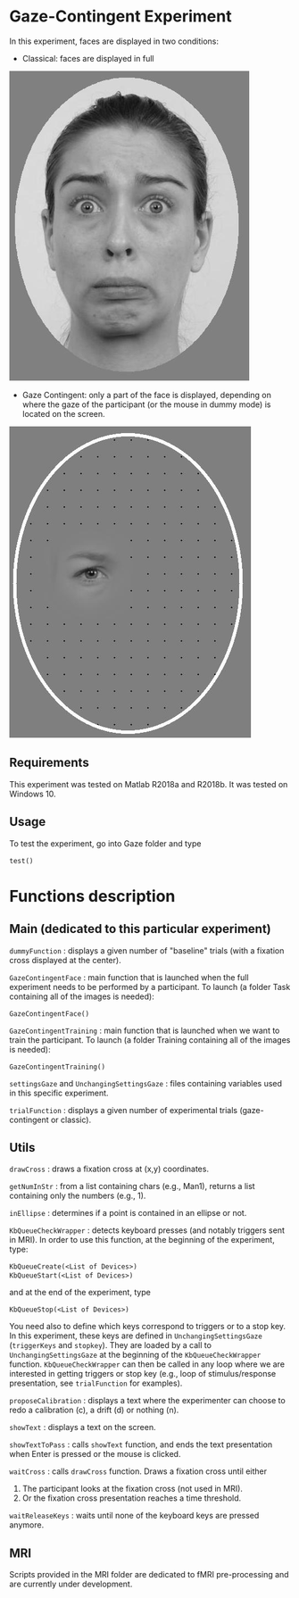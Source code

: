 # Gaze-Contingent Experiment
In this experiment, faces are displayed in two conditions:
* Classical: faces are displayed in full

![Screenshot](images/fullFace.png)

* Gaze Contingent: only a part of the face is displayed, depending on where the gaze of the participant (or the mouse in dummy mode) is located on the screen.

![Screenshot](images/gazeFace.png)

## Requirements

This experiment was tested on Matlab R2018a and R2018b. It was tested on Windows 10.

## Usage

To test the experiment, go into Gaze folder and type

```
test()
```
# Functions description

## Main (dedicated to this particular experiment)
`dummyFunction` : displays a given number of "baseline" trials (with a fixation cross displayed at the center).

`GazeContingentFace` : main function that is launched when the full experiment needs to be performed by a participant. To launch (a folder Task containing all of the images is needed):
```
GazeContingentFace()
```

`GazeContingentTraining` : main function that is launched when we want to train the participant. To launch (a folder Training containing all of the images is needed):
```
GazeContingentTraining()
```

`settingsGaze` and `UnchangingSettingsGaze` : files containing variables used in this specific experiment.

`trialFunction` : displays a given number of experimental trials (gaze-contingent or classic).

## Utils

`drawCross` : draws a fixation cross at (x,y) coordinates.

`getNumInStr` : from a list containing chars (e.g., Man1), returns a list containing only the numbers (e.g., 1).

`inEllipse` : determines if a point is contained in an ellipse or not.

`KbQueueCheckWrapper` : detects keyboard presses (and notably triggers sent in MRI). In order to use this function, at the beginning of the experiment, type:
```
KbQueueCreate(<List of Devices>)
KbQueueStart(<List of Devices>)
```
and at the end of the experiment, type
```
KbQueueStop(<List of Devices>)
```
You need also to define which keys correspond to triggers or to a stop key. In this experiment, these keys are defined in `UnchangingSettingsGaze` (`triggerKeys` and `stopkey`). They are loaded by a call to `UnchangingSettingsGaze` at the beginning of the `KbQueueCheckWrapper` function.
`KbQueueCheckWrapper` can then be called in any loop where we are interested in getting triggers or stop key (e.g., loop of stimulus/response presentation, see `trialFunction` for examples).

`proposeCalibration` : displays a text where the experimenter can choose to redo a calibration (c), a drift (d) or nothing (n).

`showText` : displays a text on the screen.

`showTextToPass` : calls `showText` function, and ends the text presentation when Enter is pressed or the mouse is clicked.

`waitCross` : calls `drawCross` function. Draws a fixation cross until either
1. The participant looks at the fixation cross (not used in MRI).
2. Or the fixation cross presentation reaches a time threshold.

`waitReleaseKeys` : waits until none of the keyboard keys are pressed anymore.

## MRI

Scripts provided in the MRI folder are dedicated to fMRI pre-processing and are currently under development.
